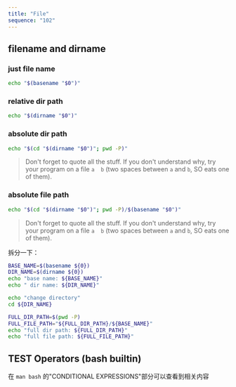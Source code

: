 ```yaml
---
title: "File"
sequence: "102"
---
```


## filename and dirname

### just file name

```bash
echo "$(basename "$0")"
```

### relative dir path

```bash
echo "$(dirname "$0")"
```

### absolute dir path

```bash
echo "$(cd "$(dirname "$0")"; pwd -P)"
```

> Don't forget to quote all the stuff. If you don't understand why, try your program on a file `a  b` (two spaces between `a` and `b`, SO eats one of them).

### absolute file path

```bash
echo "$(cd "$(dirname "$0")"; pwd -P)/$(basename "$0")"
```

> Don't forget to quote all the stuff. If you don't understand why, try your program on a file `a  b` (two spaces between `a` and `b`, SO eats one of them).

拆分一下：

```bash
BASE_NAME=$(basename ${0})
DIR_NAME=$(dirname ${0})
echo "base name: ${BASE_NAME}"
echo " dir name: ${DIR_NAME}"

echo "change directory"
cd ${DIR_NAME}

FULL_DIR_PATH=$(pwd -P)
FULL_FILE_PATH="${FULL_DIR_PATH}/${BASE_NAME}"
echo "full dir path: ${FULL_DIR_PATH}"
echo "full file path: ${FULL_FILE_PATH}"
```

## TEST Operators (bash builtin)

在 `man bash` 的"CONDITIONAL EXPRESSIONS"部分可以查看到相关内容

